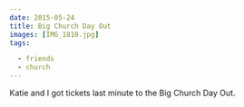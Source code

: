 ```yaml
---
date: 2015-05-24
title: Big Church Day Out
images: [IMG_1810.jpg]
tags:

  - friends
  - church
---
```

Katie and I got tickets last minute to the Big Church Day Out. 